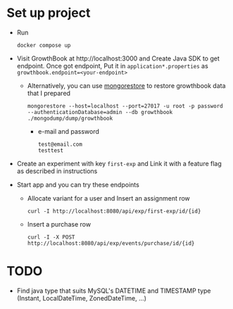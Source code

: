 # Set up project

- Run
    ```
    docker compose up
    ```

- Visit GrowthBook at http://localhost:3000 and Create Java SDK to get endpoint. Once got endpoint, Put it
  in `application*.properties` as `growthbook.endpoint=<your-endpoint>`
    - Alternatively, you can use [mongorestore](https://www.mongodb.com/try/download/database-tools) to restore
      growthbook data that I prepared
        ```
        mongorestore --host=localhost --port=27017 -u root -p password --authenticationDatabase=admin --db growthbook ./mongodump/dump/growthbook
        ```
        - e-mail and password
            ```
            test@email.com
            testtest
            ```

- Create an experiment with key `first-exp` and Link it with a feature flag as described in instructions

- Start app and you can try these endpoints
    - Allocate variant for a user and Insert an assignment row
      ```
      curl -I http://localhost:8080/api/exp/first-exp/id/{id}
      ```
    - Insert a purchase row
      ```
      curl -I -X POST http://localhost:8080/api/exp/events/purchase/id/{id}
      ```

# TODO

- Find java type that suits MySQL's DATETIME and TIMESTAMP type (Instant, LocalDateTime, ZonedDateTime, ...)
